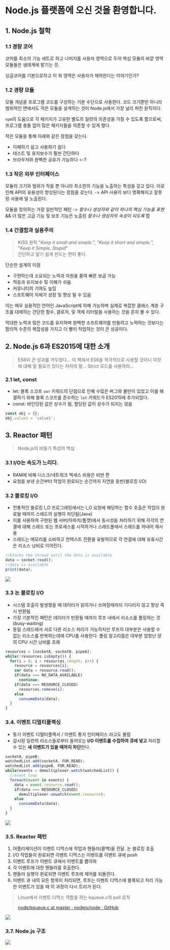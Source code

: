 # Node.js 플랫폼에 오신 것을 환영합니다.
## 1. Node.js 철학
### 1.1 경량 코어
코어를 최소의 기능 세트로 하고 나머지를 사용자 영역으로 두어 핵심 모듈의 바깥 영역 모듈들은 생태계에 맡기는 것.

싱글코어를 기본으로하고 이 외 영역은 사용자가 제어한다는 이야기인가?

### 1.2 경량 모듈
모듈 개념을 프로그램 코드를 구성하는 기본 수단으로 사용한다. 코드 크기뿐만 아니라 범위적인 면에서도 작은 모듈을 설계하는 것이 Node.js에서 가장 널리 퍼진 원칙이다.

`npm`의 도움으로 각 패키지가 고유한 별도의 일련의 의존성을 가질 수 있도록 함으로써, 프로그램 충돌 없이 많은 패키지들을 의존할 수 있게 했다.

작은 모듈을 통해 아래와 같은 장점을 갖는다.
* 이해하기 쉽고 사용하기 쉽다
* 테스트 및 유지보수가 훨씬 간단하다
* 브라우저와 완벽한 공유가 가능하다 <-?

### 1.3 작은 외부 인터페이스
모듈의 크기와 범위가 작을 뿐 아니라 최소한의 기능을 노출하는 특성을 갖고 있다. 이로 인해 API의 유용성이 향상된다는 장점을 갖는다. -> API 사용이 보다 명확해지고 잘못된 사용에 덜 노출된다.

모듈을 정의하는 가장 일반적인 패턴 -> _함수나 생성자와 같이 하나의 핵심 기능을 표현_ && 더 많은 고급 기능 및 보조 기능은 노출된 _함수나 생성자의 속성이 되도록_ 함

### 1.4 간결함과 실용주의
> KISS 원칙 "_Keep it small and simple._”, “_Keep it short and simple._", "_Keep it Simple, Stupid_"  
> 간단하고 알기 쉽게 만드는 편이 좋다.  

단순한 설계의 이점
* 구현하는데 소요되는 노력과 자원을 줄여 빠른 보급 가능
* 적응과 유지보수 및 이해가 쉬움
* 커뮤니티의 기여도 높임
* 스프트웨어 자체가 성장 및 향상 될 수 있음

이는 매우 실용적인 언어인 JavaScript에 의해 가능하며 실제로 복잡한 클래스 계층 구조를 대체하는 간단한 함수, 클로저, 및 객체 리터럴을 사용하는 것을 흔히 볼 수 있다.

막대한 노력과 많은 코드를 유지하며 완벽한 소프트웨어를 만들려고 노력하는 것보다는 합리적 수준의 복잡성을 가지고 더 빨리 작업하는 것이 큰 성공이다.

## 2. Node.js 6과 ES2015에 대한 소개
> ES6이 큰 성과를 거두었다... 이 책에서 ES6을 적극적으로 사용할 것이니 이것에 대해 알 필요가 있다는 저자의 말... Strict 모드를 사용하라...  

### 2.1 let, const
* let: 블록 스코프
 `var` 키워드의 단점으로 인해 수많은 버그와 불만이 있었고 이를 해결하기 위해 블록 스코프를 준수하는 `let` 키워드가 ES2015에 추가되었다.
* const: 바인딩된 값은 상수가 됨, 할당된 값이 상수가 되지는 않음
```javascript
const obj = {};
obj.value1 = 'value1';
```

## 3. Reactor 패턴
> Node.js의 비동기 특성의 핵심  

### 3.1 I/O는 속도가 느리다.
* RAM에 비해 디스크/네트워크 엑세스 비용은 비싼 편
* 요청을 보낸 순간부터 작업이 완료되는 순간까지 지연을 동반(블로킹 I/O)

### 3.2 블로킹 I/O
* 전통적인 블로킹 I_O 프로그래밍에서는 I_O 요청에 해당하는 함수 호출은 작업이 완료될 때까지 스레드의 실행이 차단됨(Java)
* 이를 사용하여 구현된 웹 서버(아파치/톰캣)에서 동시성을 처리하기 위해 각각의 연결에 대해 스레드 또는 프로세스를 시작하거나 스레드풀에서 스레드를 꺼내어 재사용
* 스레드는 메모리를 소비하고 컨텍스트 전환을 유발하므로 각 연결에 대해 유휴시간은 리소스 낭비로 이어진다.

```javascript
//blocks the thread until the data is available
data = socket.read();
//data is available
print(data);
```

![](./images/1-1.png)

### 3.3 논 블로킹 I/O
* 시스템 호출이 발생했을 때 데이터가 읽히거나 쓰여질때까지 기다리지 않고 항상 즉시 반환됨
* 가장 기본적인 패턴은 데이터가 반환될 때까지 루프 내에서 리소스를 폴링하는 것(busy-waiting)
* 동일 스레드에서 서로 다른 리소스 처리가 가능하지만 루프의 대부분은 사용할 수 없는 리소스를 반복하는데에 CPU를 사용한다. 폴링 알고리즘은 대부분 엄청난 양의 CPU 시간 낭비를 초래


```javascript
resources = [socketA, socketB, pipeA];
while(!resources.isEmpty()) {
  for(i = 0; i < resources.length; i++) {
    resource = resources[i];
    var data = resource.read();
    if(data === NO_DATA_AVAILABLE)
      continue;
    if(data === RESOURCE_CLOSED)
      resources.remove(i);
    else
      consumeData(data);
  }
}
```

### 3.4. 이벤트 디멀티플렉싱
* 동기 이벤트 디멀티플렉서 / 이벤트 통지 인터페이스 라고도 불림
* 감시된 일련의 리소스들로부터 들어오는 **I/O 이벤트를 수집하여 큐에 넣고** 처리할 수 있는 **새 이벤트가 있을 때까지 차단**한다.

```javascript
socketA, pipeB;
watchedList.add(socketA, FOR_READ);
watchedList.add(pipeB, FOR_READ);
while(events = demultiplexer.watch(watchedList)) {
  //event loop
  foreach(event in events) {
    data = event.resource.read();
    if(data === RESOURCE_CLOSED)
      demultiplexer.unwatch(event.resource);
    else
      consumeData(data);
  }
}
```

![](./images/1-2.png)

### 3.5. Reactor 패턴
1. 어플리케이션이 이벤트 디먹스에 작업과 핸들러(콜백)을 전달. 논 블로킹 호출
2. I/O 작업들이 완료되면 이벤트 디먹스는 이벤트를 이벤트 큐에 push
3. 이벤트 루프가 이벤트 큐에서 이벤트를 뽑아와
4. 각 이벤트에 대한 핸들러를 호출한다.
5. 핸들러 실행이 완료되면 이벤트 루프에 제어를 되돌린다.
6. 이벤트 큐 내의 모든 항목이 처리되면, 루프는 이벤트 디먹스에 블록되고 처리 가능한 이벤트가 있을 때 이 과정이 다시 트리거 된다.


> Linux에서 이벤트 디먹스 역할을 하는 kqueue.c의 poll 로직
> 
> [node/kqueue.c at master · nodejs/node · GitHub](https://github.com/nodejs/node/blob/master/deps/uv/src/unix/kqueue.c#L112)


![](./images/1-3.png)

### 3.7. Node.js 구조

![](./images/1-4.png)